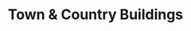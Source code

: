 ---
title: "Town & Country Buildings"
url: /fair-play/town-und-country-buildings/
shop: Baumarkt
---